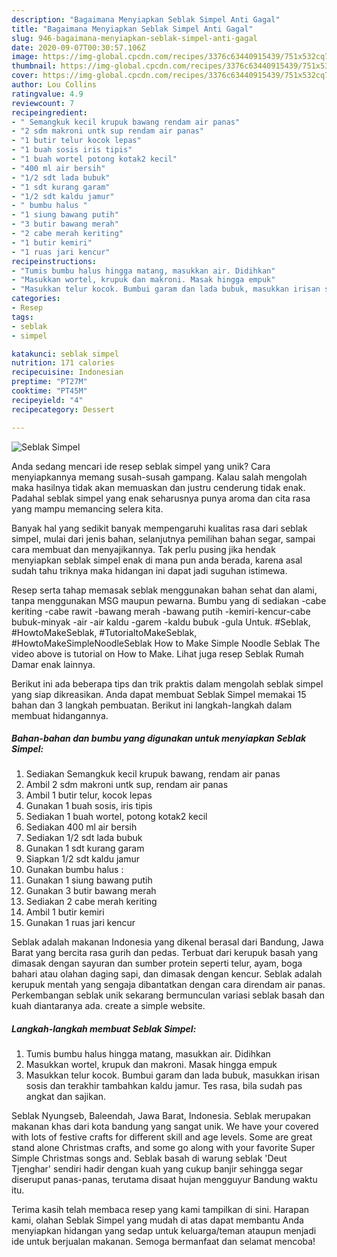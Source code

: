 ```yaml
---
description: "Bagaimana Menyiapkan Seblak Simpel Anti Gagal"
title: "Bagaimana Menyiapkan Seblak Simpel Anti Gagal"
slug: 946-bagaimana-menyiapkan-seblak-simpel-anti-gagal
date: 2020-09-07T00:30:57.106Z
image: https://img-global.cpcdn.com/recipes/3376c63440915439/751x532cq70/seblak-simpel-foto-resep-utama.jpg
thumbnail: https://img-global.cpcdn.com/recipes/3376c63440915439/751x532cq70/seblak-simpel-foto-resep-utama.jpg
cover: https://img-global.cpcdn.com/recipes/3376c63440915439/751x532cq70/seblak-simpel-foto-resep-utama.jpg
author: Lou Collins
ratingvalue: 4.9
reviewcount: 7
recipeingredient:
- " Semangkuk kecil krupuk bawang rendam air panas"
- "2 sdm makroni untk sup rendam air panas"
- "1 butir telur kocok lepas"
- "1 buah sosis iris tipis"
- "1 buah wortel potong kotak2 kecil"
- "400 ml air bersih"
- "1/2 sdt lada bubuk"
- "1 sdt kurang garam"
- "1/2 sdt kaldu jamur"
- " bumbu halus "
- "1 siung bawang putih"
- "3 butir bawang merah"
- "2 cabe merah keriting"
- "1 butir kemiri"
- "1 ruas jari kencur"
recipeinstructions:
- "Tumis bumbu halus hingga matang, masukkan air. Didihkan"
- "Masukkan wortel, krupuk dan makroni. Masak hingga empuk"
- "Masukkan telur kocok. Bumbui garam dan lada bubuk, masukkan irisan sosis dan terakhir tambahkan kaldu jamur. Tes rasa, bila sudah pas angkat dan sajikan."
categories:
- Resep
tags:
- seblak
- simpel

katakunci: seblak simpel 
nutrition: 171 calories
recipecuisine: Indonesian
preptime: "PT27M"
cooktime: "PT45M"
recipeyield: "4"
recipecategory: Dessert

---
```



![Seblak Simpel](https://img-global.cpcdn.com/recipes/3376c63440915439/751x532cq70/seblak-simpel-foto-resep-utama.jpg)

Anda sedang mencari ide resep seblak simpel yang unik? Cara menyiapkannya memang susah-susah gampang. Kalau salah mengolah maka hasilnya tidak akan memuaskan dan justru cenderung tidak enak. Padahal seblak simpel yang enak seharusnya punya aroma dan cita rasa yang mampu memancing selera kita.

Banyak hal yang sedikit banyak mempengaruhi kualitas rasa dari seblak simpel, mulai dari jenis bahan, selanjutnya pemilihan bahan segar, sampai cara membuat dan menyajikannya. Tak perlu pusing jika hendak menyiapkan seblak simpel enak di mana pun anda berada, karena asal sudah tahu triknya maka hidangan ini dapat jadi suguhan istimewa.

Resep serta tahap memasak seblak menggunakan bahan sehat dan alami, tanpa menggunakan MSG maupun pewarna. Bumbu yang di sediakan -cabe keriting -cabe rawit -bawang merah -bawang putih -kemiri-kencur-cabe bubuk-minyak -air -air kaldu -garem -kaldu bubuk -gula Untuk. #Seblak, #HowtoMakeSeblak, #TutorialtoMakeSeblak, #HowtoMakeSimpleNoodleSeblak How to Make Simple Noodle Seblak The video above is tutorial on How to Make. Lihat juga resep Seblak Rumah Damar enak lainnya.


Berikut ini ada beberapa tips dan trik praktis dalam mengolah seblak simpel yang siap dikreasikan. Anda dapat membuat Seblak Simpel memakai 15 bahan dan 3 langkah pembuatan. Berikut ini langkah-langkah dalam membuat hidangannya.

<!--inarticleads1-->

##### Bahan-bahan dan bumbu yang digunakan untuk menyiapkan Seblak Simpel:

1. Sediakan  Semangkuk kecil krupuk bawang, rendam air panas
1. Ambil 2 sdm makroni untk sup, rendam air panas
1. Ambil 1 butir telur, kocok lepas
1. Gunakan 1 buah sosis, iris tipis
1. Sediakan 1 buah wortel, potong kotak2 kecil
1. Sediakan 400 ml air bersih
1. Sediakan 1/2 sdt lada bubuk
1. Gunakan 1 sdt kurang garam
1. Siapkan 1/2 sdt kaldu jamur
1. Gunakan  bumbu halus :
1. Gunakan 1 siung bawang putih
1. Gunakan 3 butir bawang merah
1. Sediakan 2 cabe merah keriting
1. Ambil 1 butir kemiri
1. Gunakan 1 ruas jari kencur


Seblak adalah makanan Indonesia yang dikenal berasal dari Bandung, Jawa Barat yang bercita rasa gurih dan pedas. Terbuat dari kerupuk basah yang dimasak dengan sayuran dan sumber protein seperti telur, ayam, boga bahari atau olahan daging sapi, dan dimasak dengan kencur. Seblak adalah kerupuk mentah yang sengaja dibantatkan dengan cara direndam air panas. Perkembangan seblak unik sekarang bermunculan variasi seblak basah dan kuah diantaranya ada. create a simple website. 

<!--inarticleads2-->

##### Langkah-langkah membuat Seblak Simpel:

1. Tumis bumbu halus hingga matang, masukkan air. Didihkan
1. Masukkan wortel, krupuk dan makroni. Masak hingga empuk
1. Masukkan telur kocok. Bumbui garam dan lada bubuk, masukkan irisan sosis dan terakhir tambahkan kaldu jamur. Tes rasa, bila sudah pas angkat dan sajikan.


Seblak Nyungseb, Baleendah, Jawa Barat, Indonesia. Seblak merupakan makanan khas dari kota bandung yang sangat unik. We have your covered with lots of festive crafts for different skill and age levels. Some are great stand alone Christmas crafts, and some go along with your favorite Super Simple Christmas songs and. Seblak basah di warung seblak &#39;Deut Tjenghar&#39; sendiri hadir dengan kuah yang cukup banjir sehingga segar diseruput panas-panas, terutama disaat hujan mengguyur Bandung waktu itu. 

Terima kasih telah membaca resep yang kami tampilkan di sini. Harapan kami, olahan Seblak Simpel yang mudah di atas dapat membantu Anda menyiapkan hidangan yang sedap untuk keluarga/teman ataupun menjadi ide untuk berjualan makanan. Semoga bermanfaat dan selamat mencoba!
